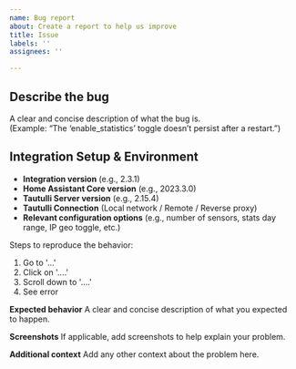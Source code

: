 ```yaml
---
name: Bug report
about: Create a report to help us improve
title: Issue
labels: ''
assignees: ''

---
```


## Describe the bug

A clear and concise description of what the bug is.  
(Example: “The ‘enable_statistics’ toggle doesn’t persist after a restart.”)

## Integration Setup & Environment

- **Integration version** (e.g., 2.3.1)
- **Home Assistant Core version** (e.g., 2023.3.0)
- **Tautulli Server version** (e.g., 2.15.4)
- **Tautulli Connection** (Local network / Remote / Reverse proxy)
- **Relevant configuration options** (e.g., number of sensors, stats day range, IP geo toggle, etc.)

Steps to reproduce the behavior:
1. Go to '...'
2. Click on '....'
3. Scroll down to '....'
4. See error

**Expected behavior**
A clear and concise description of what you expected to happen.

**Screenshots**
If applicable, add screenshots to help explain your problem.

**Additional context**
Add any other context about the problem here.
